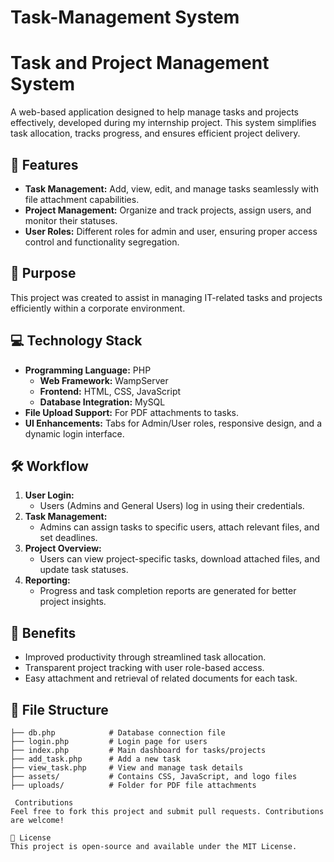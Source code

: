 # Task-Management System

# Task and Project Management System  

A web-based application designed to help manage tasks and projects effectively, developed during my internship project. This system simplifies task allocation, tracks progress, and ensures efficient project delivery.  

## 🚀 Features  
- **Task Management:** Add, view, edit, and manage tasks seamlessly with file attachment capabilities.  
- **Project Management:** Organize and track projects, assign users, and monitor their statuses.  
- **User Roles:** Different roles for admin and user, ensuring proper access control and functionality segregation.  

## 🎯 Purpose  
This project was created to assist in managing IT-related tasks and projects efficiently within a corporate environment.  

## 💻 Technology Stack  
- **Programming Language:** PHP  
  - **Web Framework:** WampServer  
  - **Frontend:** HTML, CSS, JavaScript  
  - **Database Integration:** MySQL  
- **File Upload Support:** For PDF attachments to tasks.  
- **UI Enhancements:** Tabs for Admin/User roles, responsive design, and a dynamic login interface.  

## 🛠️ Workflow  
1. **User Login:**  
   - Users (Admins and General Users) log in using their credentials.  
2. **Task Management:**  
   - Admins can assign tasks to specific users, attach relevant files, and set deadlines.  
3. **Project Overview:**  
   - Users can view project-specific tasks, download attached files, and update task statuses.  
4. **Reporting:**  
   - Progress and task completion reports are generated for better project insights.  

## 🌟 Benefits  
- Improved productivity through streamlined task allocation.  
- Transparent project tracking with user role-based access.  
- Easy attachment and retrieval of related documents for each task.  

## 📂 File Structure  
```plaintext
├── db.php            # Database connection file  
├── login.php         # Login page for users  
├── index.php         # Main dashboard for tasks/projects  
├── add_task.php      # Add a new task  
├── view_task.php     # View and manage task details  
├── assets/           # Contains CSS, JavaScript, and logo files  
├── uploads/          # Folder for PDF file attachments  

 Contributions
Feel free to fork this project and submit pull requests. Contributions are welcome!

📄 License
This project is open-source and available under the MIT License.
